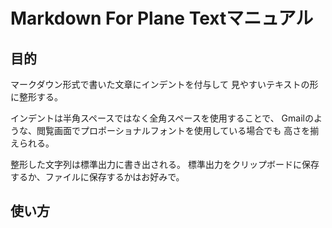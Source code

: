 # Markdown For Plane Textマニュアル

## 目的
マークダウン形式で書いた文章にインデントを付与して
見やすいテキストの形に整形する。

インデントは半角スペースではなく全角スペースを使用することで、
Gmailのような、閲覧画面でプロポーショナルフォントを使用している場合でも
高さを揃えられる。

整形した文字列は標準出力に書き出される。
標準出力をクリップボードに保存するか、ファイルに保存するかはお好みで。

## 使い方


